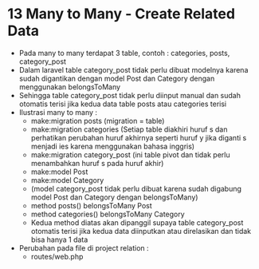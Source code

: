 # 13 Many to Many - Create Related Data

- Pada many to many terdapat 3 table, contoh : categories, posts, category_post
- Dalam laravel table category_post tidak perlu dibuat modelnya karena sudah digantikan dengan model Post dan Category dengan menggunakan belongsToMany
- Sehingga table category_post tidak perlu diinput manual dan sudah otomatis terisi jika kedua data table posts atau categories terisi
- Ilustrasi many to many :
    - make:migration posts (migration = table)
    - make:migration categories (Setiap table diakhiri huruf s dan perhatikan perubahan huruf akhirnya seperti huruf y jika diganti s menjadi ies karena menggunakan bahasa inggris)
    - make:migration category_post (ini table pivot dan tidak perlu menambahkan huruf s pada huruf akhir)
    - make:model Post
    - make:model Category    
    - (model category_post tidak perlu dibuat karena sudah digabung model Post dan Category dengan belongsToMany)
    - method posts() belongsToMany Post
    - method categories() belongsToMany Category
    - Kedua method diatas akan dipanggil supaya table category_post otomatis terisi jika kedua data diinputkan atau direlasikan dan tidak bisa hanya 1 data
- Perubahan pada file di project relation :
    - routes/web.php